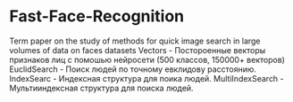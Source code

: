# Fast-Face-Recognition
Term paper on the study of methods for quick image search in large volumes of data on faces datasets
Vectors - Постороенные векторы признаков лиц с помошью нейросети (500 классов, 150000+ векторов) 
EuclidSearch - Поиск людей по точному евклидову расстоянию.
IndexSearc - Индексная структура для поика людей.
MultiIndexSearch - Мультииндексная структура для поиска людей.